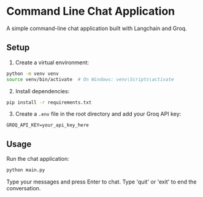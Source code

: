 # Command Line Chat Application

A simple command-line chat application built with Langchain and Groq.

## Setup

1. Create a virtual environment:
```bash
python -m venv venv
source venv/bin/activate  # On Windows: venv\Scripts\activate
```

2. Install dependencies:
```bash
pip install -r requirements.txt
```

3. Create a `.env` file in the root directory and add your Groq API key:
```
GROQ_API_KEY=your_api_key_here
```

## Usage

Run the chat application:
```bash
python main.py
```

Type your messages and press Enter to chat. Type 'quit' or 'exit' to end the conversation. 